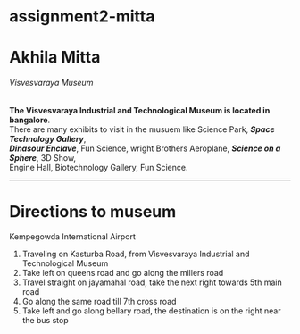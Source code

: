 # assignment2-mitta
# Akhila Mitta
###### Visvesvaraya Museum
**The Visvesvaraya Industrial and Technological Museum is located in bangalore**.<br>
There are many exhibits to visit in the musuem like Science Park, ***Space Technology Gallery***,<br>
***Dinasour Enclave***, Fun Science, wright Brothers Aeroplane, ***Science on a Sphere***, 3D Show,<br>
Engine Hall, Biotechnology Gallery, Fun Science.
_ _ _
# Directions to museum
Kempegowda International Airport
1. Traveling on Kasturba Road, from Visvesvaraya Industrial and Technological Museum
2. Take left on queens road and go along the millers road
3. Travel straight on jayamahal road, take the next right towards 5th main road
4. Go along the same road till 7th cross road
5. Take left and go along bellary road, the destination is on the right near the bus stop



